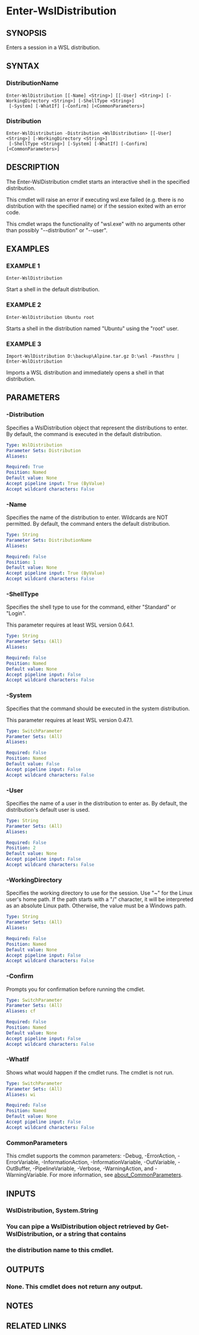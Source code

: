 ﻿---
external help file: Wsl-help.xml
Module Name: Wsl
online version:
schema: 2.0.0
---

# Enter-WslDistribution

## SYNOPSIS
Enters a session in a WSL distribution.

## SYNTAX

### DistributionName
```
Enter-WslDistribution [[-Name] <String>] [[-User] <String>] [-WorkingDirectory <String>] [-ShellType <String>]
 [-System] [-WhatIf] [-Confirm] [<CommonParameters>]
```

### Distribution
```
Enter-WslDistribution -Distribution <WslDistribution> [[-User] <String>] [-WorkingDirectory <String>]
 [-ShellType <String>] [-System] [-WhatIf] [-Confirm] [<CommonParameters>]
```

## DESCRIPTION
The Enter-WslDistribution cmdlet starts an interactive shell in the specified distribution.

This cmdlet will raise an error if executing wsl.exe failed (e.g.
there is no distribution with
the specified name) or if the session exited with an error code.

This cmdlet wraps the functionality of "wsl.exe" with no arguments other than possibly
"--distribution" or "--user".

## EXAMPLES

### EXAMPLE 1
```
Enter-WslDistribution
```

Start a shell in the default distribution.

### EXAMPLE 2
```
Enter-WslDistribution Ubuntu root
```

Starts a shell in the distribution named "Ubuntu" using the "root" user.

### EXAMPLE 3
```
Import-WslDistribution D:\backup\Alpine.tar.gz D:\wsl -Passthru | Enter-WslDistribution
```

Imports a WSL distribution and immediately opens a shell in that distribution.

## PARAMETERS

### -Distribution
Specifies a WslDistribution object that represent the distributions to enter.
By default, the command is executed in the default distribution.

```yaml
Type: WslDistribution
Parameter Sets: Distribution
Aliases:

Required: True
Position: Named
Default value: None
Accept pipeline input: True (ByValue)
Accept wildcard characters: False
```

### -Name
Specifies the name of the distribution to enter.
Wildcards are NOT permitted.
By default, the command enters the default distribution.

```yaml
Type: String
Parameter Sets: DistributionName
Aliases:

Required: False
Position: 1
Default value: None
Accept pipeline input: True (ByValue)
Accept wildcard characters: False
```

### -ShellType
Specifies the shell type to use for the command, either "Standard" or "Login".

This parameter requires at least WSL version 0.64.1.

```yaml
Type: String
Parameter Sets: (All)
Aliases:

Required: False
Position: Named
Default value: None
Accept pipeline input: False
Accept wildcard characters: False
```

### -System
Specifies that the command should be executed in the system distribution.

This parameter requires at least WSL version 0.47.1.

```yaml
Type: SwitchParameter
Parameter Sets: (All)
Aliases:

Required: False
Position: Named
Default value: False
Accept pipeline input: False
Accept wildcard characters: False
```

### -User
Specifies the name of a user in the distribution to enter as.
By default, the
distribution's default user is used.

```yaml
Type: String
Parameter Sets: (All)
Aliases:

Required: False
Position: 2
Default value: None
Accept pipeline input: False
Accept wildcard characters: False
```

### -WorkingDirectory
Specifies the working directory to use for the session.
Use "~" for the Linux user's home path.
If
the path starts with a "/" character, it will be interpreted as an absolute Linux path.
Otherwise,
the value must be a Windows path.

```yaml
Type: String
Parameter Sets: (All)
Aliases:

Required: False
Position: Named
Default value: None
Accept pipeline input: False
Accept wildcard characters: False
```

### -Confirm
Prompts you for confirmation before running the cmdlet.

```yaml
Type: SwitchParameter
Parameter Sets: (All)
Aliases: cf

Required: False
Position: Named
Default value: None
Accept pipeline input: False
Accept wildcard characters: False
```

### -WhatIf
Shows what would happen if the cmdlet runs.
The cmdlet is not run.

```yaml
Type: SwitchParameter
Parameter Sets: (All)
Aliases: wi

Required: False
Position: Named
Default value: None
Accept pipeline input: False
Accept wildcard characters: False
```

### CommonParameters
This cmdlet supports the common parameters: -Debug, -ErrorAction, -ErrorVariable, -InformationAction, -InformationVariable, -OutVariable, -OutBuffer, -PipelineVariable, -Verbose, -WarningAction, and -WarningVariable. For more information, see [about_CommonParameters](http://go.microsoft.com/fwlink/?LinkID=113216).

## INPUTS

### WslDistribution, System.String
### You can pipe a WslDistribution object retrieved by Get-WslDistribution, or a string that contains
### the distribution name to this cmdlet.
## OUTPUTS

### None. This cmdlet does not return any output.
## NOTES

## RELATED LINKS
